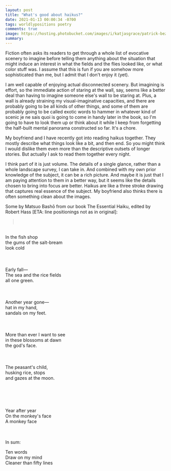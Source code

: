 ```yaml
---
layout: post
title: "What's good about haikus?"
date: 2021-01-13 00:00:34 -0700
tags: worldlypositions poetry
comments: true
image: https://hosting.photobucket.com/images/i/katjasgrace/patrick-beznoska-4P702ZWSrHI-unsplash.jpg
summary:
---
```

Fiction often asks its readers to get through a whole list of evocative scenery to imagine before telling them anything about the situation that might induce an interest in what the fields and the flies looked like, or what color stuff was. I assume that this is fun if you are somehow more sophisticated than me, but I admit that I don't enjoy it (yet).

I am well capable of enjoying actual disconnected scenery. But imagining is effort, so the immediate action of staring at the wall, say, seems like a better deal than having to imagine someone else's wall to be staring at. Plus, a wall is already straining my visual-imaginative capacities, and there are probably going to be all kinds of other things, and some of them are probably going to be called exotic words to hammer in whatever kind of scenic je ne sais quoi is going to come in handy later in the book, so I'm going to have to look them up or think about it while I keep from forgetting the half-built mental panorama constructed so far. It's a chore.

My boyfriend and I have recently got into reading haikus together. They mostly describe what things look like a bit, and then end. So you might think I would dislike them even more than the descriptive outsets of longer stories. But actually I ask to read them together every night.

I think part of it is just volume. The details of a single glance, rather than a whole landscape survey, I can take in. And combined with my own prior knowledge of the subject, it can be a rich picture. And maybe it is just that I am paying attention to them in a better way, but it seems like the details chosen to bring into focus are better. Haikus are like a three stroke drawing that captures real essence of the subject. My boyfriend also thinks there is often something clean about the images.

Some by Matsuo Bashō from our book The Essential Haiku, edited by Robert Hass [ETA: line positionings not as in original]:

><br>
<br>
In the fish shop<br>
the gums of the salt-bream<br>
look cold
<br>
<br>
<br>
<br>
Early fall&mdash;<br>
The sea and the rice fields<br>
all one green.
<br>
<br>
<br>
<br>
Another year gone&mdash;<br>
hat in my hand,<br>
sandals on my feet.
<br>
<br>
<br>
<br>
More than ever I want to see<br>
in these blossoms at dawn<br>
the god's face.
<br>
<br>
<br>
<br>
The peasant's child,<br>
husking rice, stops<br>
and gazes at the moon.
<br>
<br>
<br>
<br>
<br>
<br>
Year after year<br>
On the monkey's face<br>
A monkey face
<br>
<br>
<br>

In sum:

Ten words<br>
Draw on my mind<br>
Cleaner than fifty lines
